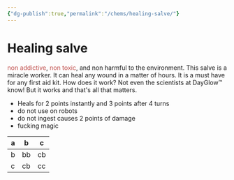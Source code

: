 ```yaml
---
{"dg-publish":true,"permalink":"/chems/healing-salve/"}
---
```


# Healing salve

<font color="#c0504d">non addictive</font>, <font color="#c0504d">non toxic</font>, and non harmful to the environment. This salve is a miracle worker. It can heal any wound in a matter of hours. It is a must have for any first aid kit.
How does it work? Not even the scientists at DayGlow™ know! But it works and that's all that matters. 

- Heals for 2 points instantly and 3 points after 4 turns
- do not use on robots 
- do not ingest causes 2 points of damage 
- fucking magic 


| a   | b   | c   |
| --- | --- | --- |
| b   | bb  | cb  |
| c   | cb  | cc  |
<b class="left-thead"></b> 